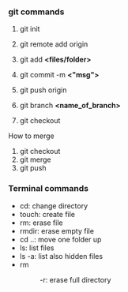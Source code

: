 ### git commands

1. git init
2. git remote add origin **<url>**
3. git add **<files/folder>**
4. git commit -m **<"msg">**
5. git push origin **<branch>**

6. git branch **<name_of_branch>**
7. git checkout **<branch>**

How to merge

1. git checkout **<branch where you want to make the merge>**
2. git merge **<branch to merge>**
3. git push **<branch merged>**

### Terminal commands

* cd: change directory
* touch: create file
* rm: erase file
* rmdir: erase empty file
* cd ..: move one folder up
* ls: list files
* ls -a: list also hidden files
* rm <dir> -r: erase full directory
